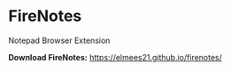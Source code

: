 # FireNotes
Notepad Browser Extension

**Download FireNotes:** https://elmees21.github.io/firenotes/
